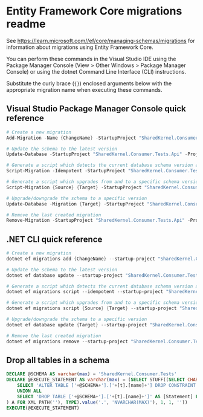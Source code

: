 # Entity Framework Core migrations readme

See <https://learn.microsoft.com//ef/core/managing-schemas/migrations> for information about migrations using Entity Framework Core.

You can perform these commands in the Visual Studio IDE using the Package Manager Console (View > Other Windows > Package Manager Console) or using the dotnet Command Line Interface (CLI) instructions.

Substitute the curly brace (`{}`) enclosed arguments below with the appropriate migration name when executing these commands.

## Visual Studio Package Manager Console quick reference

```powershell
# Create a new migration
Add-Migration -Name {ChangeName} -StartupProject "SharedKernel.Consumer.Tests.Api" -Project "SharedKernel.Consumer.Tests.Infrastructure"

# Update the schema to the latest version
Update-Database -StartupProject "SharedKernel.Consumer.Tests.Api" -Project "SharedKernel.Consumer.Tests.Infrastructure"

# Generate a script which detects the current database schema version and updates it to the latest
Script-Migration -Idempotent -StartupProject "SharedKernel.Consumer.Tests.Api" -Project "SharedKernel.Consumer.Tests.Infrastructure"

# Generate a script which upgrades from and to a specific schema version
Script-Migration {Source} {Target} -StartupProject "SharedKernel.Consumer.Tests.Api" -Project "SharedKernel.Consumer.Tests.Infrastructure"

# Upgrade/downgrade the schema to a specific version
Update-Database -Migration {Target} -StartupProject "SharedKernel.Consumer.Tests.Api" -Project "SharedKernel.Consumer.Tests.Infrastructure"

# Remove the last created migration
Remove-Migration -StartupProject "SharedKernel.Consumer.Tests.Api" -Project "SharedKernel.Consumer.Tests.Infrastructure"
```

## .NET CLI quick reference

```powershell
# Create a new migration
dotnet ef migrations add {ChangeName} --startup-project "SharedKernel.Consumer.Tests.Api" --project "SharedKernel.Consumer.Tests.Infrastructure"

# Update the schema to the latest version
dotnet ef database update --startup-project "SharedKernel.Consumer.Tests.Api" --project "SharedKernel.Consumer.Tests.Infrastructure"

# Generate a script which detects the current database schema version and updates it to the latest
dotnet ef migrations script --idempotent --startup-project "SharedKernel.Consumer.Tests.Api" --project "SharedKernel.Consumer.Tests.Infrastructure"

# Generate a script which upgrades from and to a specific schema version
dotnet ef migrations script {Source} {Target} --startup-project "SharedKernel.Consumer.Tests.Api" --project "SharedKernel.Consumer.Tests.Infrastructure"

# Upgrade/downgrade the schema to a specific version
dotnet ef database update {Target} --startup-project "SharedKernel.Consumer.Tests.Api" --project "SharedKernel.Consumer.Tests.Infrastructure"

# Remove the last created migration
dotnet ef migrations remove --startup-project "SharedKernel.Consumer.Tests.Api" --project "SharedKernel.Consumer.Tests.Infrastructure"
```

## Drop all tables in a schema

```sql
DECLARE @SCHEMA AS varchar(max) = 'SharedKernel.Consumer.Tests'
DECLARE @EXECUTE_STATEMENT AS varchar(max) = (SELECT STUFF((SELECT CHAR(13) + CHAR(10) + [Statement] FROM (
    SELECT 'ALTER TABLE ['+@SCHEMA+'].['+[t].[name]+'] DROP CONSTRAINT ['+[fk].[name]+']' AS [Statement] FROM [sys].[foreign_keys] AS [fk] INNER JOIN [sys].[tables] AS [t] ON [t].[object_id] = [fk].[parent_object_id] INNER JOIN [sys].[schemas] AS [s] ON [s].[schema_id] = [t].[schema_id] WHERE [s].[name] = @SCHEMA
    UNION ALL
    SELECT 'DROP TABLE ['+@SCHEMA+'].['+[t].[name]+']' AS [Statement] FROM [sys].[tables] AS [t] INNER JOIN [sys].[schemas] AS [s] ON [s].[schema_id] = [t].[schema_id] WHERE [s].[name] = @SCHEMA
) A FOR XML PATH(''), TYPE).value('.', 'NVARCHAR(MAX)'), 1, 1, ''))
EXECUTE(@EXECUTE_STATEMENT)
```
